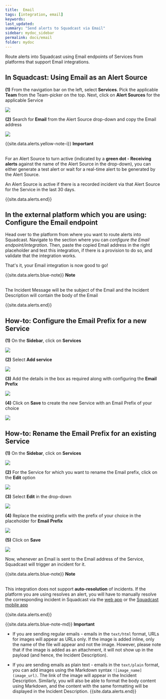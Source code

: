 ```yaml
---
title:  Email
tags: [integration, email]
keywords: 
last_updated: 
summary: "Send alerts to Squadcast via Email"
sidebar: mydoc_sidebar
permalink: docs/email
folder: mydoc
---
```


Route alerts into Squadcast using Email endpoints of Services from platforms that support Email integrations.

## In Squadcast: Using Email as an Alert Source

**(1)** From the navigation bar on the left, select **Services**. Pick the applicable **Team** from the Team-picker on the top. Next, click on **Alert Sources** for the applicable Service

![](images/alert_source_1.png)

**(2)** Search for **Email** from the Alert Source drop-down and copy the Email address

![](images/email_1.png)

{{site.data.alerts.yellow-note-i}}
<b>Important</b><br/><br/>
<p>For an Alert Source to turn active (indicated by a <b>green dot - Receiving alerts</b> against the name of the Alert Source in the drop-down), you can either generate a test alert or wait for a real-time alert to be generated by the Alert Source.</p>
<p>An Alert Source is active if there is a recorded incident via that Alert Source for the Service in the last 30 days.</p>
{{site.data.alerts.end}}

## In the external platform which you are using: Configure the Email endpoint

Head over to the platform from where you want to route alerts into Squadcast. Navigate to the section where you can *configure the Email endpoint/integration*. Then, paste the copied Email address in the right placeholder and test this integration, if there is a provision to do so, and validate that the integration works. 

That's it, your Email integration is now good to go!

{{site.data.alerts.blue-note}}
<b>Note</b>
<br/><br/><p>The Incident Message will be the subject of the Email and the Incident Description will contain the body of the Email</p>
{{site.data.alerts.end}}

## How-to: Configure the Email Prefix for a new Service

**(1)** On the **Sidebar**, click on **Services** 

![](images/integration_1-1.png)

**(2)** Select **Add service** 

![](images/integration_1-2.png)

**(3)** Add the details in the box as required along with configuring the **Email Prefix**

![](images/email_2.png)

**(4)** Click on **Save** to create the new Service with an Email Prefix of your choice

![](images/email_3.png)

## How-to: Rename the Email Prefix for an existing Service

**(1)** On the **Sidebar**, click on **Services** 

![](images/integration_1-1.png)

**(2)** For the Service for which you want to rename the Email prefix, click on the **Edit** option

![](images/email_4.png)

**(3)** Select **Edit** in the drop-down

![](images/email_5.png)

**(4)** Replace the existing prefix with the prefix of your choice in the placeholder for **Email Prefix**

![](images/email_6.png)

**(5)** Click on **Save**

![](images/email_7.png)

Now, whenever an Email is sent to the Email address of the Service, Squadcast will trigger an incident for it.

{{site.data.alerts.blue-note}}
<b>Note</b>
<br/><br/><p>This integration does not support <b>auto-resolution</b> of incidents. If the platform you are using resolves an alert, you will have to manually resolve the corresponding incident in Squadcast via the <a href="https://www.app.squadcast.com">web app</a> or the <a href="using-the-mobile-app">Squadcast mobile app</a></p>
{{site.data.alerts.end}}

{{site.data.alerts.blue-note-md}}
**Important**

- If you are sending regular emails - emails in the `text/html` format, URLs for images will appear as URLs only. If the image is added inline, only the name of the file will appear and not the image. However, please note that if the image is added as an attachment, it will not show up in the payload (and hence, the Incident Description).

- If you are sending emails as plain text - emails in the `text/plain` format, you can add images using the Markdown syntax `![image_name](image_url)`. The link of the image will appear in the Incident Description. Similarly, you will also be able to format the body content using Markdown, and the content with the same formatting will be displayed in the Incident Description.
{{site.data.alerts.end}}